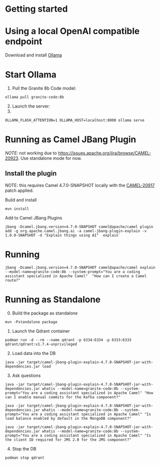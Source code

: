 # Getting started

# Using a local OpenAI compatible endpoint 

Download and install [Ollama](https://ollama.com/) 

# Start Ollama 

1. Pull the Granite 8b Code model: 

```shell
ollama pull granite-code:8b
```

2. Launch the server: 
3. 
```shell
OLLAMA_FLASH_ATTENTION=1 OLLAMA_HOST=localhost:8000 ollama serve
```

# Running as Camel JBang Plugin

*NOTE*: not working due to https://issues.apache.org/jira/browse/CAMEL-20923. Use standalone mode for now.

## Install the plugin

NOTE: this requires Camel 4.7.0-SNAPSHOT locally with the [CAMEL-20917](https://github.com/apache/camel/pull/14640) patch applied.

Build and install

```shell
mvn install
```

Add to Camel JBang Plugins

```shell
jbang -Dcamel.jbang.version=4.7.0-SNAPSHOT camel@apache/camel plugin add -g org.apache.camel.jbang.ai -a camel-jbang-plugin-explain -v 1.0.0-SNAPSHOT -d "Explain things using AI"  explain`
```

# Running 

```shell
jbang -Dcamel.jbang.version=4.7.0-SNAPSHOT camel@apache/camel explain --model-name=granite-code:8b --system-prompt="You are a coding assistant specialized in Apache Camel"  "How can I create a Camel route?"
```

# Running as Standalone 

0. Build the package as standalone

```shell
mvn -Pstandalone package
```

1. Launch the Qdrant container

```shell
podman run -d --rm --name qdrant -p 6334:6334 -p 6333:6333 qdrant/qdrant:v1.7.4-unprivileged
```

2. Load data into the DB
```shell
java -jar target/camel-jbang-plugin-explain-4.7.0-SNAPSHOT-jar-with-dependencies.jar load
```

3. Ask questions

```shell
java -jar target/camel-jbang-plugin-explain-4.7.0-SNAPSHOT-jar-with-dependencies.jar whatis --model-name=granite-code:8b --system-prompt="You are a coding assistant specialized in Apache Camel" "How can I enable manual commits for the Kafka component?"

java -jar target/camel-jbang-plugin-explain-4.7.0-SNAPSHOT-jar-with-dependencies.jar whatis --model-name=granite-code:8b --system-prompt="You are a coding assistant specialized in Apache Camel" "Is load balance enabled by default in the MongoDB component?"

java -jar target/camel-jbang-plugin-explain-4.7.0-SNAPSHOT-jar-with-dependencies.jar whatis --model-name=granite-code:8b --system-prompt="You are a coding assistant specialized in Apache Camel" "Is the client ID required for JMS 2.0 for the JMS component?"
```

4. Stop the DB

```shell
podman stop qdrant
```
